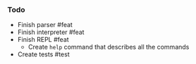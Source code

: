 ### Todo
- Finish parser #feat
- Finish interpreter #feat
- Finish REPL #feat
  - Create `help` command that describes all the commands
- Create tests #test
